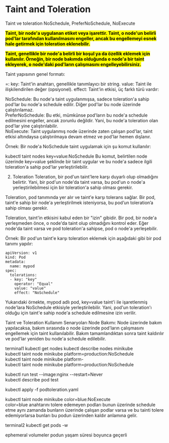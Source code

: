 # Taint and Toleration

Taint ve toleration
NoSchedule, PreferNoSchedule, NoExecute

<b><mark>Taint, bir node'a uygulanan etiket veya işarettir. Taint, o node'un belirli pod'lar tarafından kullanılmasını engeller, ancak bu engellemeyi esnek hale getirmek için toleration eklenebilir.</mark></b><br>

<b><mark>Taint, genellikle bir node'a belirli bir koşul ya da özellik eklemek için kullanılır. Örneğin, bir node bakımda olduğunda o node'a bir taint ekleyerek, o node'daki pod'ların çalışmasını engelleyebilirsiniz.</mark></b><br>

Taint yapısının genel formatı:

<key>=<value>:<effect>
key: Taint'in anahtarı, genellikle tanımlayıcı bir string.
value: Taint ile ilişkilendirilen değer (opsiyonel).
effect: Taint'in etkisi, üç farklı türü vardır:

NoSchedule: Bu node'a taint uygulanmışsa, sadece toleration'a sahip pod'lar bu node'a schedule edilir. Diğer pod'lar bu node üzerinde çalıştırılamaz. <br>
PreferNoSchedule: Bu etki, mümkünse pod'ların bu node'a schedule edilmesini engeller, ancak zorunlu değildir. Yani, bu node'a toleration olan pod'lar yine çalıştırılabilir. <br>
NoExecute: Taint uygulanmış node üzerinde zaten çalışan pod'lar, taint etkisi altındaysa çalıştırılmaya devam etmez ve pod'lar hemen dışlanır. <br>

Örnek:
Bir node'a NoSchedule taint uygulamak için şu komut kullanılır:

kubectl taint nodes <node-name> key=value:NoSchedule
Bu komut, belirtilen node üzerinde key=value şeklinde bir taint uygular ve bu node'a sadece ilgili toleration'a sahip pod'lar yerleştirilebilir.

2. Toleration 
Toleration, bir pod'un taint'lere karşı duyarlı olup olmadığını belirtir. Yani, bir pod'un node'da taint varsa, bu pod'un o node'a yerleştirilebilmesi için bir toleration'a sahip olması gerekir.

Toleration, pod tanımında yer alır ve taint'e karşı tolerans sağlar. Bir pod, taint'e sahip bir node'a yerleştirilmek isteniyorsa, bu pod’un toleration’a sahip olması gerekir.

Toleration, taint'in etkisini kabul eden bir "izin" gibidir. Bir pod, bir node'a yerleşmeden önce, o node'da taint olup olmadığını kontrol eder. Eğer node'da taint varsa ve pod toleration'a sahipse, pod o node'a yerleşebilir.

Örnek:
Bir pod'un taint'e karşı toleration eklemek için aşağıdaki gibi bir pod tanımı yapılır:

```
apiVersion: v1
kind: Pod
metadata:
  name: mypod
spec:
  tolerations:
  - key: "key"
    operator: "Equal"
    value: "value"
    effect: "NoSchedule"
```

Yukarıdaki örnekte, mypod adlı pod, key=value taint'i ile işaretlenmiş node'lara NoSchedule etkisiyle yerleştirilebilir. Yani, pod'un toleration'ı olduğu için taint'e sahip node'a schedule edilmesine izin verilir.

Taint ve Toleration Kullanım Senaryoları
Node Bakımı: Node üzerinde bakım yapılacaksa, bakım sırasında o node üzerinde pod'ların çalışmasını engellemek için taint kullanılabilir. Bakım tamamlandıktan sonra taint kaldırılır ve pod'lar yeniden bu node'a schedule edilebilir.


terminal1
kubectl get nodes
kubectl describe nodes minikube <br>
kubectl taint node minikube platform=production:NoSchedule <br>
kubectl taint node minikube platform- <br>
kubectl taint node minikube platform=production:NoSchedule <br>

kubectl run test --image:nginx --restart=Never <br>
kubectl describe pod test<br>

kubectl apply -f podtoleration.yaml<br>

kubectl taint node minikube color=blue:NoExecute <br>
color=blue anahtarını tolere edemeyen podları bunun üzerinde schedule etme
aynı zamanda bunların üzerinde çalışan podlar varsa ve bu tainti tolere edemiyorlarsa
bunları bu podun üzerinden kaldır anlamına gelir.


terminal2
kubectl get pods -w


ephemeral volumeler podun yaşam süresi boyunca geçerli

